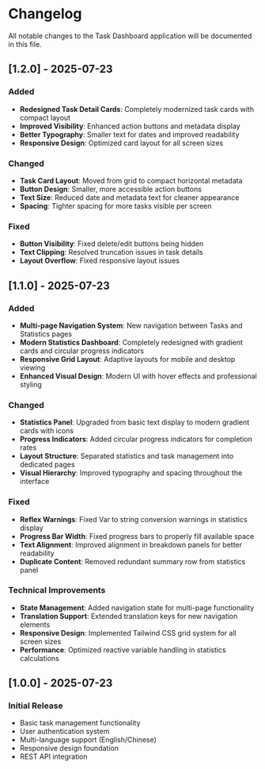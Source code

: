 # Changelog

All notable changes to the Task Dashboard application will be documented in this file.

## [1.2.0] - 2025-07-23

### Added
- **Redesigned Task Detail Cards**: Completely modernized task cards with compact layout
- **Improved Visibility**: Enhanced action buttons and metadata display
- **Better Typography**: Smaller text for dates and improved readability
- **Responsive Design**: Optimized card layout for all screen sizes

### Changed
- **Task Card Layout**: Moved from grid to compact horizontal metadata
- **Button Design**: Smaller, more accessible action buttons
- **Text Size**: Reduced date and metadata text for cleaner appearance
- **Spacing**: Tighter spacing for more tasks visible per screen

### Fixed
- **Button Visibility**: Fixed delete/edit buttons being hidden
- **Text Clipping**: Resolved truncation issues in task details
- **Layout Overflow**: Fixed responsive layout issues

## [1.1.0] - 2025-07-23

### Added
- **Multi-page Navigation System**: New navigation between Tasks and Statistics pages
- **Modern Statistics Dashboard**: Completely redesigned with gradient cards and circular progress indicators
- **Responsive Grid Layout**: Adaptive layouts for mobile and desktop viewing
- **Enhanced Visual Design**: Modern UI with hover effects and professional styling

### Changed
- **Statistics Panel**: Upgraded from basic text display to modern gradient cards with icons
- **Progress Indicators**: Added circular progress indicators for completion rates
- **Layout Structure**: Separated statistics and task management into dedicated pages
- **Visual Hierarchy**: Improved typography and spacing throughout the interface

### Fixed
- **Reflex Warnings**: Fixed Var to string conversion warnings in statistics display
- **Progress Bar Width**: Fixed progress bars to properly fill available space
- **Text Alignment**: Improved alignment in breakdown panels for better readability
- **Duplicate Content**: Removed redundant summary row from statistics panel

### Technical Improvements
- **State Management**: Added navigation state for multi-page functionality
- **Translation Support**: Extended translation keys for new navigation elements
- **Responsive Design**: Implemented Tailwind CSS grid system for all screen sizes
- **Performance**: Optimized reactive variable handling in statistics calculations

## [1.0.0] - 2025-07-23

### Initial Release
- Basic task management functionality
- User authentication system
- Multi-language support (English/Chinese)
- Responsive design foundation
- REST API integration